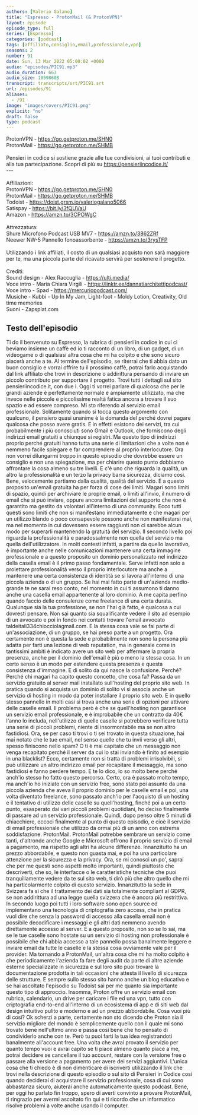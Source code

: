 ```yaml
---
authors: [Valerio Galano]
title: "Espresso - ProtonMail (& ProtonVPN)"
layout: episode
episode_type: full
series: [Espresso]
categories: [podcast]
tags: [affiliato,consiglio,email,professionale,vpn]
seasons: 2
number: 91
date: Sun, 13 Mar 2022 05:00:02 +0000
audio: "episodes/PIC91.mp3"
audio_duration: 663
audio_size: 10598608
transcript: transcripts/srt/PIC91.srt
url: /episodes/91
aliases: 
  - /91
image: "images/covers/PIC91.png"
explicit: "no"
draft: false
type: podcast
---
```

ProtonVPN - <a href="https://go.getproton.me/SHN0" rel="noopener">https://go.getproton.me/SHN0</a> <br />ProtonMail - <a href="https://go.getproton.me/SHMB" rel="noopener">https://go.getproton.me/SHMB</a> <br /><br />Pensieri in codice si sostiene grazie alle tue condivisioni, ai tuoi contributi e alla tua partecipazione. Scopri di più su <a href="https://pensieriincodice.it/" rel="noopener">https://pensieriincodice.it/</a> <br />---<br /><br />Affiliazioni:<br />ProtonVPN - <a href="https://go.getproton.me/SHN0" rel="noopener">https://go.getproton.me/SHN0</a> <br />ProtonMail - <a href="https://go.getproton.me/SHMB" rel="noopener">https://go.getproton.me/SHMB</a> <br />Todoist - <a href="https://doist.grsm.io/valeriogalano5066" rel="noopener">https://doist.grsm.io/valeriogalano5066</a> <br />Satispay - <a href="https://bit.ly/3fQUVaU" rel="noopener">https://bit.ly/3fQUVaU</a> <br />Amazon - <a href="https://amzn.to/3CPOWgC" rel="noopener">https://amzn.to/3CPOWgC</a> <br /><br />Attrezzatura:<br />Shure Microfono Podcast USB MV7 - <a href="https://amzn.to/3862ZRf" rel="noopener">https://amzn.to/3862ZRf</a> <br />Neewer NW-5 Pannello fonoassorbente - <a href="https://amzn.to/3rysTFP" rel="noopener">https://amzn.to/3rysTFP</a> <br /><br />Utilizzando i link affiliati, il costo di un qualsiasi acquisto non sarà maggiore per te, ma una piccola parte del ricavato servirà per sostenere il progetto.<br /><br />Crediti:<br />Sound design - Alex Raccuglia - <a href="https://ulti.media/" rel="noopener">https://ulti.media/</a> <br />Voce intro - Maria Chiara Virgili - <a href="https://linktr.ee/dannatiarchitettipodcast/" rel="noopener">https://linktr.ee/dannatiarchitettipodcast/</a>  <br />Voce intro - Spad - <a href="https://mercuriopodcast.com/" rel="noopener">https://mercuriopodcast.com/</a> <br />Musiche - Kubbi - Up In My Jam, Light-foot - Moldy Lotion, Creativity, Old time memories<br />Suoni - Zapsplat.com

<!-- more -->

## Testo dell'episodio

Ti do il benvenuto su Espresso, la rubrica di pensieri in codice in cui ci beviamo insieme
un caffè ed io ti racconto di un libro, di un gadget, di un videogame o di qualsiasi
altra cosa che mi ha colpito e che sono sicuro piacerà anche a te.
Al termine dell'episodio, se riterrai che ti abbia dato un buon consiglio e vorrai offrire
tu il prossimo caffè, potrai farlo acquistando dal link affiliato che trovi in descrizione
o addirittura pensando di inviare un piccolo contributo per supportare il progetto. Trovi
tutti i dettagli sul sito pensieriincodice.it, con due i.
Oggi ti vorrei parlare di qualcosa che per le grandi aziende è perfettamente normale
e ampiamente utilizzato, ma che invece nelle piccole e piccolissime realtà fatica ancora
a trovare il suo spazio e ad essere compreso. Mi sto riferendo al servizio email professionale.
Solitamente quando si tocca questo argomento con qualcuno, il pensiero quasi unanime è
la domanda del perché dovrei pagare qualcosa che posso avere gratis. E in effetti esistono
dei servizi, tra cui probabilmente i più conosciuti sono Gmail e Outlook, che forniscono
degli indirizzi email gratuiti a chiunque si registri. Ma questo tipo di indirizzi proprio
perché gratuiti hanno tutta una serie di limitazioni che a volte non è nemmeno facile
spiegare e far comprendere al proprio interlocutore. Ora non vorrei dilungarmi troppo in questo
episodio che dovrebbe essere un consiglio e non una spiegazione, ma per chiarire questo
punto dobbiamo affrontare la cosa almeno su tre livelli. E c'è uno che riguarda la qualità,
un altro la professionalità e un terzo la privacy barra sicurezza, diciamo così.
Bene, velocemente partiamo dalla qualità, qualità del servizio. E a questo proposito
un'email gratuita ha per forza di cose dei limiti. Magari sono limiti di spazio, quindi
per archiviare le proprie email, o limiti all'invio, il numero di email che si può
inviare, oppure ancora limitazioni del supporto che non è garantito ma gestito da volontari
all'interno di una community. Ecco tutti questi sono limiti che non si manifestano
immediatamente e che magari per un utilizzo blando o poco consapevole possono anche non
manifestarsi mai, ma nel momento in cui dovessero essere raggiunti non ci sarebbe alcun modo
per superarli mantenendo la gratuità del servizio. Il secondo livello poi riguarda
la professionalità e paradossalmente non quella del servizio ma quella dell'utilizzatore.
In molti contesti infatti, a partire da quello lavorativo, è importante anche nelle comunicazioni
mantenere una certa immagine professionale e a questo proposito un dominio personalizzato
nel indirizzo della casella email è il primo passo fondamentale. Serve infatti non solo
a proiettare professionalità verso il proprio interlocutore ma anche a mantenere una certa
consistenza di identità se si lavora all'interno di una piccola azienda o di un gruppo. Se
hai mai fatto parte di un'azienda medio-grande te ne sarai reso conto, nel momento in cui
ti assumono ti danno anche una casella email appartenente al loro dominio. A me capita
perfino quando faccio delle consulenze come freelance di una certa durata. Qualunque sia
la tua professione, se non l'hai già fatto, è qualcosa a cui dovresti pensare. Non sai
quanto sia squalificante vedere il sito ad esempio di un avvocato e poi in fondo nei contatti
trovare l'email avvocato taldeitali334chiocciolagmail.com. E la stessa cosa vale se fai parte di un'associazione,
di un gruppo, se hai preso parte a un progetto. Ora certamente non è questa la sede e probabilmente
non sono la persona più adatta per farti una lezione di web reputation, ma in generale
come in tantissimi ambiti è indicato avere un sito web per affermare la propria presenza,
anche per il dominio dell'email è più o meno la stessa cosa. In un certo senso è
un modo per estendere questa presenza e questa consistenza d'immagine. E di solito da qui
nasce la confusione. Perché? Perché chi magari ha capito questo concetto, che cosa fa? Passa
da un servizio gratuito al server mail installato sull'hosting del proprio sito web. In pratica
quando si acquista un dominio di solito vi si associa anche un servizio di hosting in
modo da poter installare il proprio sito web. E in quello stesso pannello in molti casi si
trova anche una serie di opzioni per attivare delle caselle email. Il problema però è che
se quell'hosting non garantisce un servizio email professionale, e è improbabile che
un contratto da 40€ l'anno lo includa, nell'utilizzo di quelle caselle si potrebbero
verificare tutta una serie di piccoli problemi, niente di insormontabile ma se non altro fastidiosi.
Ora, se per caso ti trovi o ti sei trovato in questa situazione, hai mai notato che le
tue email, nel senso quelle che tu invii verso gli altri, spesso finiscono nello spam? O
ti è mai capitato che un messaggio non venga recapitato perché il server da cui lo stai
inviando è finito ad esempio in una blacklist? Ecco, certamente non si tratta di problemi
irrisolvibili, si può utilizzare un altro indirizzo email per recapitare il messaggio,
ma sono fastidiosi e fanno perdere tempo. E te lo dico, lo so molto bene perché anch'io
stesso ho fatto questo percorso. Certo, ora è passato molto tempo, ma anch'io ho iniziato
con un servizio free, sono stato poi assunto da una piccola azienda che aveva il proprio
dominio per le caselle email e poi, una volta diventato freelance, sono passato anch'io
per l'acquisto di un hosting e il tentativo di utilizzo delle caselle su quell'hosting,
finché poi a un certo punto, esasperato dai vari piccoli problemi quotidiani, ho deciso
finalmente di passare ad un servizio professionale. Quindi, dopo penso oltre 5 minuti di chiacchiere,
eccoci finalmente al punto di questo episodio, e cioè il servizio di email professionale
che utilizzo da ormai più di un anno con estrema soddisfazione. ProtonMail. ProtonMail
potrebbe sembrare un servizio come tanti, d'altronde anche Google e Microsoft offrono
il proprio servizio di email a pagamento, ma rispetto agli altri ha alcune differenze.
Innanzitutto ha un prezzo abbordabile, e questo non guasta mai, e poi ha una particolare attenzione
per la sicurezza e la privacy. Ora, se mi conosci un po', saprai che per me questi sono
aspetti molto importanti, quindi piuttosto che descriverti, che so, le interfacce o le
caratteristiche tecniche che puoi tranquillamente vedere da te sul sito web, ti dirò più che
altro quello che mi ha particolarmente colpito di questo servizio. Innanzitutto la sede in
Svizzera fa sì che il trattamento dei dati sia totalmente compliant al GDPR, se non addirittura
ad una legge quella svizzera che è ancora più restrittiva. In secondo luogo poi tutti
i loro software sono open source ed implementano una tecnologia di criptografia zero access,
che in pratica vuol dire che senza la password di accesso alla casella email non è possibile
decodificare i messaggi e gli altri dati nemmeno avendo direttamente accesso al server. E a
questo proposito, non so se lo sai, ma se le tue caselle sono hostate su un servizio di
hosting non professionale è possibile che chi abbia accesso a tale pannello possa banalmente
leggere e inviare email da tutte le caselle e la stessa cosa ovviamente vale per il provider. Ma
tornando a ProtonMail, un'altra cosa che mi ha molto colpito è che periodicamente l'azienda
fa fare degli audit da parte di altre aziende esterne specializzate in sicurezza e sul loro
sito puoi trovare la documentazione prodotta in tali occasioni che attesta il livello di sicurezza
delle strutture. E sempre sullo stesso sito hanno anche un blog educativo e se hai ascoltato
l'episodio su Todoist sai per me quanto sia importante questo tipo di approccio. Insomma,
Proton offre un servizio email con rubrica, calendario, un drive per caricare i file ed
una vpn, tutto con criptografia end-to-end all'interno di un ecosistema di app e di
siti web dal design intuitivo pulito e moderno e ad un prezzo abbordabile. Cosa vuoi più di così?
Ok scherzi a parte, certamente non sto dicendo che Proton sia il servizio migliore del mondo è
semplicemente quello con il quale mi sono trovato bene nell'ultimo anno e passa così bene che ho
pensato di condividerlo anche con te. Però tu puoi farti la tua idea registrandoti banalmente
all'account free. Una volta che avrai provato il servizio per quanto tempo vuoi e avrai capito se
ti piace almeno quanto piace a me, potrai decidere se cancellare il tuo account, restare con la
versione free o passare alla versione a pagamento per avere dei servizi aggiuntivi. L'unica cosa
che ti chiedo è di non dimenticare di iscriverti utilizzando il link che trovi nella descrizione
di questo episodio o sul sito di Pensieri in Codice così quando deciderai di acquistare il
servizio professionale, cosa di cui sono abbastanza sicuro, aiuterai anche automaticamente questo
podcast. Bene, per oggi ho parlato fin troppo, spero di averti convinto a provare ProtonMail,
ti ringrazio per avermi ascoltato fin qui e ti ricordo che un informatico risolve
problemi a volte anche usando il computer.

